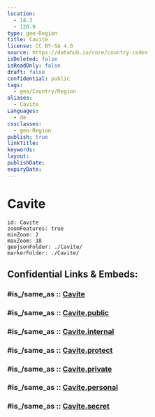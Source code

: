 ```yaml
---
location:
  - 14.3
  - 120.9
type: geo-Region
title: Cavite
license: CC BY-SA 4.0
source: https://datahub.io/core/country-codes
isDeleted: false
isReadOnly: false
draft: false
confidential: public
tags:
  - geo/Country/Region
aliases:
  - Cavite
Languages:
  - de
cssclasses:
  - geo-Region
publish: true
linkTitle:
keywords:
layout:
publishDate:
expiryDate:
---
```


# Cavite

```leaflet
id: Cavite
zoomFeatures: true 
minZoom: 2 
maxZoom: 18
geojsonFolder: ./Cavite/
markerFolder: ./Cavite/
```


## Confidential Links & Embeds: 

### #is_/same_as :: [Cavite](/_Standards/Earth/Continent/Asia/Asia~South~East/Malay_Archipelago/Philippines/Regions~Philippines/Cavite.md) 

### #is_/same_as :: [Cavite.public](/_public/Earth/Continent/Asia/Asia~South~East/Malay_Archipelago/Philippines/Regions~Philippines/Cavite.public.md) 

### #is_/same_as :: [Cavite.internal](/_internal/Earth/Continent/Asia/Asia~South~East/Malay_Archipelago/Philippines/Regions~Philippines/Cavite.internal.md) 

### #is_/same_as :: [Cavite.protect](/_protect/Earth/Continent/Asia/Asia~South~East/Malay_Archipelago/Philippines/Regions~Philippines/Cavite.protect.md) 

### #is_/same_as :: [Cavite.private](/_private/Earth/Continent/Asia/Asia~South~East/Malay_Archipelago/Philippines/Regions~Philippines/Cavite.private.md) 

### #is_/same_as :: [Cavite.personal](/_personal/Earth/Continent/Asia/Asia~South~East/Malay_Archipelago/Philippines/Regions~Philippines/Cavite.personal.md) 

### #is_/same_as :: [Cavite.secret](/_secret/Earth/Continent/Asia/Asia~South~East/Malay_Archipelago/Philippines/Regions~Philippines/Cavite.secret.md)

